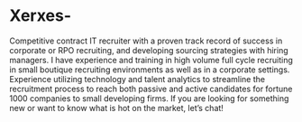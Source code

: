 # Xerxes-
Competitive contract IT recruiter with a proven track record of success in corporate or RPO recruiting, and developing sourcing strategies with hiring managers. I have experience and training in high volume full cycle recruiting in small boutique recruiting environments as well as in a corporate settings. Experience utilizing technology and talent analytics to streamline the recruitment process to reach both passive and active candidates for fortune 1000 companies to small developing firms.   If you are looking for something new or want to know what is hot on the market, let’s chat!
